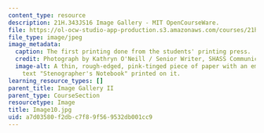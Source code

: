 ```yaml
---
content_type: resource
description: 21H.343JS16 Image Gallery - MIT OpenCourseWare.
file: https://ol-ocw-studio-app-production.s3.amazonaws.com/courses/21h-343j-making-books-the-renaissance-and-today-spring-2016/a7d03580f2dbc7f89f569532db001cc9_Image10.jpg
file_type: image/jpeg
image_metadata:
  caption: The first printing done from the students' printing press.
  credit: Photograph by Kathryn O'Neill / Senior Writer, SHASS Communications.
  image-alt: A thin, rough-edged, pink-tinged piece of paper with an emblem and the
    text "Stenographer's Notebook" printed on it.
learning_resource_types: []
parent_title: Image Gallery II
parent_type: CourseSection
resourcetype: Image
title: Image10.jpg
uid: a7d03580-f2db-c7f8-9f56-9532db001cc9
---
```

